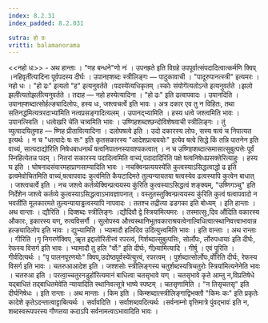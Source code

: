 ```yaml
---
index: 8.2.31
index_padded: 8.2.031

sutra: हो ढः
vritti: balamanorama
---
```


<<नहो धः>> - अथ हान्ताः । "णह बन्धने"णो नः॑ । उपनह्रते इति विग्रहे उपपूर्वात्संपदादित्वात्कर्मणि क्विप् ।नहिवृती॑त्यादिना पूर्वपदस्य दीर्घः । उपानह्शब्दः स्त्रीलिङ्गः — पादुकावाची । "पादूरुपानत्स्त्री" इत्यमरः । नहो धः । "हो ढः" इत्यतो "ह" इत्यनुवर्तते ।पदस्ये॑त्यधिकृतम् ।स्कोः संयोगे॑त्यतोऽन्ते इत्यनुवर्तते ।झलो झली॑त्यतोझली॑त्यनुवर्तते । तदाह — नहो हस्येत्यादिना । "हो ढः" इति ढत्वापवादः । उपानदिति । उपानह्शब्दात्सोर्हल्ङ्यादिलोपः, हस्य धः, जश्त्वचर्त्वे इति भावः । अत्र दकार एव तु न विहितः, तथा सतिनद्ध॑मित्यत्ररदाभ्या॑मिति नत्वप्रसङ्गादित्यलम् । उपानद्भ्यामिति । हस्य धत्वे जश्त्वमिति भावः । उपानत्स्विति । धत्वेखरि चे॑ति चत्र्वमिति भावः । उष्णिहशब्दश्छन्दोविशेषवाची स्त्रीलिङ्गः । तुं व्युत्पादयितुमाह — ष्णिह प्रीतावित्यादिना । दलोपषत्वे इति । उदो दकारस्य लोपः, सस्य षत्वं च निपात्यत इत्यर्थः । न च "धात्वादेः षः सः" इति कृतसकारस्य "आदेशप्रत्यययोः" इत्येव षत्वे सिद्धे किं तन्नि पातनेन इति वाच्यं, सात्पदाद्यो॑रिति निषेधबाधनार्थं षत्वनिपातनस्यावश्यकत्वात् । न च उष्णिह्शब्दात्समासात्सुबुत्पत्तेः पूर्वं स्निहित्येतन्न पदम् । नितरां सकारस्य पदादित्वमिति वाच्यं,पदादादि॑रिति पक्षे षत्वनिषेधप्रसक्तेरित्याहुः । हस्य घ इति । घोषनादसंवारमहाप्राणसाम्यादिति भावः । नचक्विन्प्रत्ययस्ये॑ति कुत्वस्याऽसिद्धत्वाद्धो ढ इति ढत्वमेवोचितमिति वाच्यं,षत्वापवादः कुत्व॑मिति कैयटादिमते तुल्यन्यायतया षत्वस्येव ढत्वस्यापि कुत्वेन बाधात् । जश्त्वचर्त्वे इति । नच जश्त्वे कर्तव्येक्विन्प्रत्ययस्य कु॑रिति कुत्वस्याऽसिद्धत्वं शङ्क्यम्, "उष्णिगञ्चु" इति निर्देशेन जश्त्वे कर्तव्ये कुत्वस्याऽसिद्धत्वाऽभावज्ञापनात् । वस्तुतस्तुक्विन्प्रत्ययस्य कु॑रिति कुत्वं षत्वापवादो न भवती॑ति मूलकारमते तुल्यन्यायाड्ढत्वस्यापि नापवादः । ततश्च तद्रीत्या ढडगका इति बोध्यम् । इति हान्ताः । अथ वान्ताः । द्यौरिति । दिव्शब्दः स्त्रीलिङ्गः ।द्यौदिवौ द्वे स्त्रिया॑मित्यमरः । तस्मात्सुः,दिव औ॑दिति वकारस्य औकारः, इकारस्य यण्, रुत्वविसर्गौ । सुलोपस्य औत्त्वस्थानिभूतवकाराश्रयत्वेनाल्विधित्वात्स्थानिवत्त्वाभावान्न हल्ङ्यादिलोप इति भावः । द्युभ्यामिति । भ्यामादौ हलिदिव उदि॑त्युत्त्वमिति भावः । इति वान्ताः । अथ रान्ताः । गीरिति ।गृ निगरणे॑क्विप् ,ॠत इद्दातो॑रितीत्त्वं रपरत्वं, गिर्शब्दात्सुबुत्पत्तिः, सोर्लोपः, र्लोरुपधायाः॑ इति दीर्घः, रेफस्य विसर्ग इति भावः । भ्यामादौ तु हलि "र्वोः" इति दीर्घः, गीभ्र्यामित्यादि । गीर्षु । एवं पूरिति । गीर्वदित्यर्थः । "पृ पालनपूरणयोः" क्विप्,उदोष्ठपूर्वस्ये॑त्युत्त्वं, रपरत्वम् । पुर्शब्दात्सोर्लोपः,र्वो॑रिति दीर्घः, रेफस्य विसर्ग इति भावः । चतरुआआदेश इति । जश्शसोः स्त्रीलिङ्गस्य चतुर्शब्दस्यत्रिचतुरोः स्त्रिया॑मित्यनेनेति भावः । चतरुआ इति । परत्वा॒च्चतुरनडुहो॑रित्यमानं बाधित्वा चतसृभावे यण् । चतसृभावे कृते आम्तु न,विप्रतिषेधे यद्बाधितं तद्बाधितमेवे॑ति न्यायादिति स्थानिवत्सूत्रे भाष्ये स्पष्टम् । चतसृणामिति । "न तिसृचतसृ" इति दीर्घनिषेधः । इति रान्ताः । अथ मान्ताः । किम इति । किम्शब्दात्स्त्रीलिङ्गाद्विभक्तौ "किमः कः" इति प्रकृतेः कादेशे कृतेऽदन्तात्वाट्टाबित्यर्थः । सर्वावदिति । सर्वाशब्दवदित्यर्थः ।सर्वनाम्नो वृत्तिमात्रे पुंवद्भावः॑ इति न, शब्दस्वरूपपरस्य गौणतया कदाऽपि सर्वनामत्वाऽभावादिति भावः ।